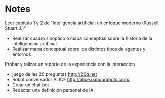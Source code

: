 
# Notes
Leer capitulo 1 y 2 de "Inteligencia artificial: un enfoque moderno (Russell, Stuart J.)"
- Realizar cuadro sinoptico o mapa conceptual sobre la historia de la inteligenccia artificial
- Realizar mapa conceptual sobre los distintos tipos de agentes y entornos

Probar y ralizar un reporte de la experiencia con la interaccion 
- juego de las 20 preguntas http://20q.net
- Robot conversador ALICE http://alice.pandorabots.com/
- Crear un chat bot
- Redactar una definicion personal de IA
